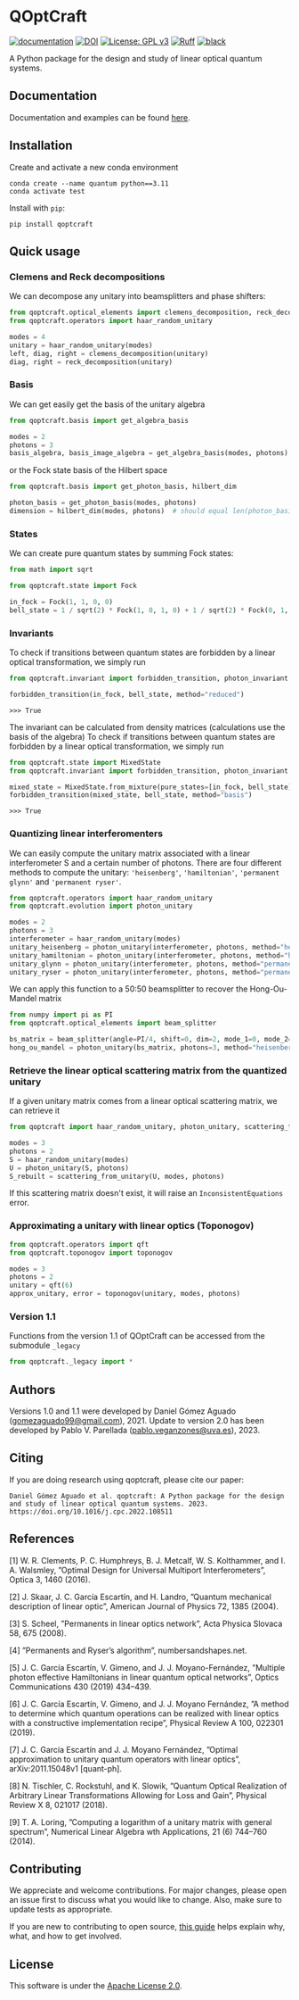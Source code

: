 # QOptCraft
[![documentation](https://img.shields.io/badge/docs-mkdocs%20material-blue.svg?style=flat)](https://pablovegan.github.io/QOptCraft/)
[![DOI](https://zenodo.org/badge/DOI/10.5281/zenodo.8167528.svg)](https://doi.org/10.5281/zenodo.8167527)
[![License: GPL v3](https://img.shields.io/badge/License-GPLv3-blue.svg)](https://www.gnu.org/licenses/gpl-3.0)
[![Ruff](https://img.shields.io/endpoint?url=https://raw.githubusercontent.com/charliermarsh/ruff/main/assets/badge/v1.json)](https://github.com/charliermarsh/ruff)
[![black](https://img.shields.io/badge/code%20style-black-black)](https://github.com/psf/black)


A Python package for the design and study of linear optical quantum systems.

## Documentation
Documentation and examples can be found [here](https://pablovegan.github.io/QOptCraft/).


## Installation
Create and activate a new conda environment
```console
conda create --name quantum python==3.11
conda activate test
```

Install with `pip`:
```console
pip install qoptcraft
```

## Quick usage

### Clemens and Reck decompositions

We can decompose any unitary into beamsplitters and phase shifters:
```python
from qoptcraft.optical_elements import clemens_decomposition, reck_decomposition
from qoptcraft.operators import haar_random_unitary

modes = 4
unitary = haar_random_unitary(modes)
left, diag, right = clemens_decomposition(unitary)
diag, right = reck_decomposition(unitary)
```

### Basis

We can get easily get the basis of the unitary algebra
```python
from qoptcraft.basis import get_algebra_basis

modes = 2
photons = 3
basis_algebra, basis_image_algebra = get_algebra_basis(modes, photons)
```

or the Fock state basis of the Hilbert space
```python
from qoptcraft.basis import get_photon_basis, hilbert_dim

photon_basis = get_photon_basis(modes, photons)
dimension = hilbert_dim(modes, photons)  # should equal len(photon_basis)
```

### States

We can create pure quantum states by summing Fock states:
```python
from math import sqrt

from qoptcraft.state import Fock

in_fock = Fock(1, 1, 0, 0)
bell_state = 1 / sqrt(2) * Fock(1, 0, 1, 0) + 1 / sqrt(2) * Fock(0, 1, 0, 1)
```

### Invariants

To check if transitions between quantum states are forbidden by a linear optical transformation, we simply run
```python
from qoptcraft.invariant import forbidden_transition, photon_invariant

forbidden_transition(in_fock, bell_state, method="reduced")
```
```console
>>> True
```

The invariant can be calculated from density matrices (calculations use the basis of the algebra)
To check if transitions between quantum states are forbidden by a linear optical transformation, we simply run
```python
from qoptcraft.state import MixedState
from qoptcraft.invariant import forbidden_transition, photon_invariant

mixed_state = MixedState.from_mixture(pure_states=[in_fock, bell_state], probs=[0.5, 0.5])
forbidden_transition(mixed_state, bell_state, method="basis")
```
```console
>>> True
```

### Quantizing linear interferomenters

We can easily compute the unitary matrix associated with a linear interferometer S and a certain number of photons. There are four different methods to compute the unitary: `'heisenberg'`, `'hamiltonian'`, `'permanent glynn'` and `'permanent ryser'`.

```python
from qoptcraft.operators import haar_random_unitary
from qoptcraft.evolution import photon_unitary

modes = 2
photons = 3
interferometer = haar_random_unitary(modes)
unitary_heisenberg = photon_unitary(interferometer, photons, method="heisenberg")
unitary_hamiltonian = photon_unitary(interferometer, photons, method="hamiltonian")
unitary_glynn = photon_unitary(interferometer, photons, method="permanent glynn")
unitary_ryser = photon_unitary(interferometer, photons, method="permanent ryser")
```

We can apply this function to a 50:50 beamsplitter to recover the Hong-Ou-Mandel matrix

```python
from numpy import pi as PI
from qoptcraft.optical_elements import beam_splitter

bs_matrix = beam_splitter(angle=PI/4, shift=0, dim=2, mode_1=0, mode_2=1, convention="clemens")
hong_ou_mandel = photon_unitary(bs_matrix, photons=3, method="heisenberg")
```

### Retrieve the linear optical scattering matrix from the quantized unitary
If a given unitary matrix comes from a linear optical scattering matrix, we can retrieve it
```python
from qoptcraft import haar_random_unitary, photon_unitary, scattering_from_unitary

modes = 3
photons = 2
S = haar_random_unitary(modes)
U = photon_unitary(S, photons)
S_rebuilt = scattering_from_unitary(U, modes, photons)
```
If this scattering matrix doesn't exist, it will raise an `InconsistentEquations` error.
### Approximating a unitary with linear optics (Toponogov)
```python
from qoptcraft.operators import qft
from qoptcraft.toponogov import toponogov

modes = 3
photons = 2
unitary = qft(6)
approx_unitary, error = toponogov(unitary, modes, photons)
```

### Version 1.1

Functions from the version 1.1 of QOptCraft can be accessed from the submodule `_legacy`
```python
from qoptcraft._legacy import *
```


## Authors

Versions 1.0 and 1.1 were developed by Daniel Gómez Aguado (gomezaguado99@gmail.com), 2021. Update to version 2.0 has been developed by Pablo V. Parellada (pablo.veganzones@uva.es), 2023.


## Citing

If you are doing research using qoptcraft, please cite our paper:

    Daniel Gómez Aguado et al. qoptcraft: A Python package for the design and study of linear optical quantum systems. 2023. https://doi.org/10.1016/j.cpc.2022.108511


## References

[1] W. R. Clements, P. C. Humphreys, B. J. Metcalf, W. S. Kolthammer, and I. A. Walsmley, ”Optimal Design for Universal Multiport Interferometers”, Optica 3, 1460 (2016).

[2] J. Skaar, J. C. García Escartín, and H. Landro, ”Quantum mechanical description of linear optic”, American Journal of Physics 72, 1385 (2004).

[3] S. Scheel, ”Permanents in linear optics network”, Acta Physica Slovaca 58, 675 (2008).

[4] ”Permanents and Ryser’s algorithm”, numbersandshapes.net.

[5] J. C. García Escartín, V. Gimeno, and J. J. Moyano-Fernández, ”Multiple photon effective Hamiltonians in linear quantum optical networks”, Optics Communications 430 (2019) 434–439.

[6] J. C. García Escartín, V. Gimeno, and J. J. Moyano Fernández, ”A method to determine which quantum operations can be realized with linear optics with a constructive implementation recipe”, Physical Review A 100, 022301 (2019).

[7] J. C. García Escartín and J. J. Moyano Fernández, ”Optimal approximation to unitary quantum operators with linear optics”, arXiv:2011.15048v1 [quant-ph].

[8] N. Tischler, C. Rockstuhl, and K. Slowik, ”Quantum Optical Realization of Arbitrary Linear Transformations Allowing for Loss and Gain”, Physical Review X 8, 021017 (2018).

[9] T. A. Loring, ”Computing a logarithm of a unitary matrix with general spectrum”, Numerical Linear Algebra wth Applications, 21 (6) 744–760 (2014).


## Contributing

We appreciate and welcome contributions. For major changes, please open an issue first
to discuss what you would like to change. Also, make sure to update tests as appropriate.

If you are new to contributing to open source, [this guide](https://opensource.guide/how-to-contribute/) helps explain why, what, and how to get involved.

## License

This software is under the [Apache License 2.0](https://choosealicense.com/licenses/apache-2.0/).
